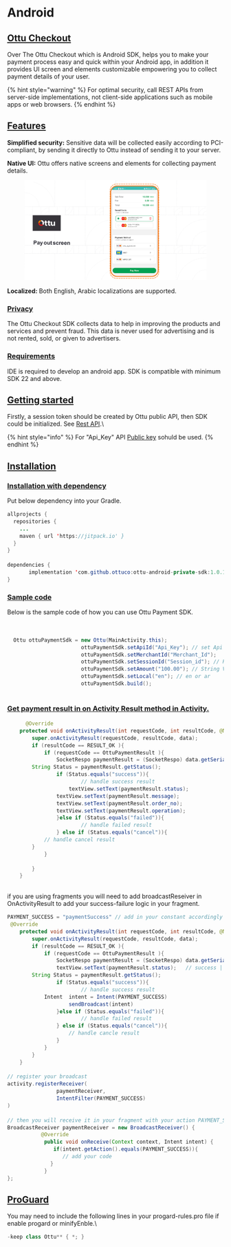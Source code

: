 # Android

## [Ottu Checkout](android.md#ottu-checkout)

Over The Ottu Checkout which is Android SDK, helps you to make your payment process easy and quick within your Android app, in addition it provides UI screen and elements  customizable empowering you to collect payment details of your user.

{% hint style="warning" %}
For optimal security, call REST APIs from server-side implementations, not client-side applications such as mobile apps or web browsers.
{% endhint %}

## [**Features**](android.md#features)

**Simplified security:** Sensitive data will be collected easily according to PCI-compliant, by sending it directly to Ottu instead of sending it to your server.

**Native UI:** Ottu offers native screens and elements for collecting payment details.

<figure><img src="../../.gitbook/assets/PayoutScreen (1).png" alt=""><figcaption></figcaption></figure>

**Localized:** Both English, Arabic localizations are supported.

### [**Privacy**](android.md#privacy)

The Ottu Checkout SDK collects data to help in improving the products and services and prevent fraud. This data is never used for advertising and is not rented, sold, or given to advertisers.

### [**Requirements**](android.md#requirements)

IDE is required to develop an android app. SDK is compatible with minimum SDK 22 and above.

## [**Getting started**](android.md#getting-started)

Firstly, a session token should be created  by Ottu public API, then SDK could be initialized. See [Rest API](broken-reference).\


{% hint style="info" %}
For "Api\_Key" API [Public key](../authentication.md#public-key) sohuld be used.
{% endhint %}

## [Installation](android.md#installation)

### [**Installation with dependency**](android.md#installation-with-dependency)

Put below dependency into your Gradle.

```java
allprojects {
  repositories {
	...
	maven { url 'https://jitpack.io' }
  }
}
    
dependencies {
       implementation 'com.github.ottuco:ottu-android-private-sdk:1.0.10'
}
```

### [Sample code](android.md#sample-code)

Below is the sample code of how you can use Ottu Payment SDK.

```java
	
	
  Ottu ottuPaymentSdk = new Ottu(MainActivity.this);
                        ottuPaymentSdk.setApiId("Api_Key"); // set Api Key which is get from Ottu merchant account
                        ottuPaymentSdk.setMerchantId("Merchant_Id");
                        ottuPaymentSdk.setSessionId("Session_id"); // Retrive from public API
                        ottuPaymentSdk.setAmount("100.00"); // String Value
                        ottuPaymentSdk.setLocal("en"); // en or ar
                        ottuPaymentSdk.build();
	

```

### [Get payment result in on Activity Result method in Activity.](android.md#get-payment-result-in-on-activity-result-method-in-activity.)

```java
	  @Override
    protected void onActivityResult(int requestCode, int resultCode, @Nullable Intent data) {
        super.onActivityResult(requestCode, resultCode, data);
        if (resultCode == RESULT_OK ){
            if (requestCode == OttuPaymentResult ){
                SocketRespo paymentResult = (SocketRespo) data.getSerializableExtra("paymentResult");
		String Status = paymentResult.getStatus();
                if (Status.equals("success")){
                    	// handle success result
                	textView.setText(paymentResult.status);   
	        	textView.setText(paymentResult.message);
	        	textView.setText(paymentResult.order_no);
	        	textView.setText(paymentResult.operation);
                }else if (Status.equals("failed")){
                    	// handle failed result
                } else if (Status.equals("cancel")){
			// handle cancel result
		}
            }

        }
    }
	
```

if you are using fragments you will need to add broadcastReseiver in OnActivityResult to add your success-failure logic in your fragment.

```java
PAYMENT_SUCCESS = "paymentSuccess" // add in your constant accordingly
 @Override
    protected void onActivityResult(int requestCode, int resultCode, @Nullable Intent data) {
        super.onActivityResult(requestCode, resultCode, data);
        if (resultCode == RESULT_OK ){
            if (requestCode == OttuPaymentResult ){
                SocketRespo paymentResult = (SocketRespo) data.getSerializableExtra("paymentResult");
                textView.setText(paymentResult.status);   // success || failed || cancel
		String Status = paymentResult.getStatus();
                if (Status.equals("success")){
                    	// handle success result
 			Intent  intent = Intent(PAYMENT_SUCCESS)
               		sendBroadcast(intent)
                }else if (Status.equals("failed")){
                    	// handle failed result
                } else if (Status.equals("cancel")){
                   	// handle cancle result
                }
            }
        }
    }

// register your broadcast
activity.registerReceiver(
                paymentReceiver,
                IntentFilter(PAYMENT_SUCCESS)
)
	
// then you will receive it in your fragment with your action PAYMENT_SUCCESS
BroadcastReceiver paymentReceiver = new BroadcastReceiver() {
           @Override
            public void onReceive(Context context, Intent intent) {
               if(intent.getAction().equals(PAYMENT_SUCCESS)){
                  // add your code 
              }
            }
};
```

## [**ProGuard**](android.md#proguard)

You may need to include the following lines in your progard-rules.pro file if enable progard or minifyEnble.\


```java
-keep class Ottu** { *; }
```

